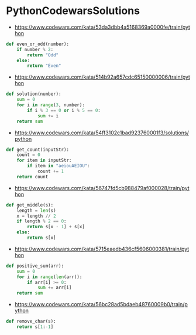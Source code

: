 # PythonCodewarsSolutions


* https://www.codewars.com/kata/53da3dbb4a5168369a0000fe/train/python

```python
def even_or_odd(number):
    if number % 2:
        return "Odd"
    else:
        return "Even"
```


* https://www.codewars.com/kata/514b92a657cdc65150000006/train/python

```python
def solution(number):
    sum = 0 
    for i in range(3, number):
        if i % 3 == 0 or i % 5 == 0:
            sum += i
    return sum
```


* https://www.codewars.com/kata/54ff3102c1bad923760001f3/solutions/python

```python
def get_count(inputStr):
    count = 0
    for item in inputStr:
        if item in "aeiouAEIOU":
            count += 1
    return count
```


* https://www.codewars.com/kata/56747fd5cb988479af000028/train/python

```python
def get_middle(s):
    length = len(s)
    x = length // 2
    if length % 2 == 0:
        return s[x - 1] + s[x]
    else:
        return s[x]
```


* https://www.codewars.com/kata/5715eaedb436cf5606000381/train/python

```python
def positive_sum(arr):
    sum = 0
    for i in range(len(arr)):
        if arr[i] >= 0:
            sum += arr[i]
    return sum
```


* https://www.codewars.com/kata/56bc28ad5bdaeb48760009b0/train/python

```python
def remove_char(s):
    return s[1:-1]
```
